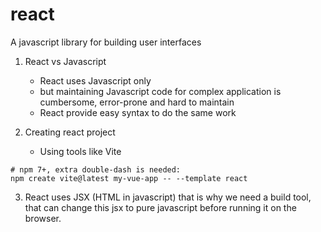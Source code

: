 # react

A javascript library for building user interfaces

1. React vs Javascript
   - React uses Javascript only
   - but maintaining Javascript code for complex application is cumbersome, error-prone and hard to maintain
   - React provide easy syntax to do the same work

2. Creating react project
   - Using tools like Vite

```
# npm 7+, extra double-dash is needed:
npm create vite@latest my-vue-app -- --template react
```

3. React uses JSX (HTML in javascript) that is why we need a build tool, that can change this jsx to pure javascript before running it on the browser.


